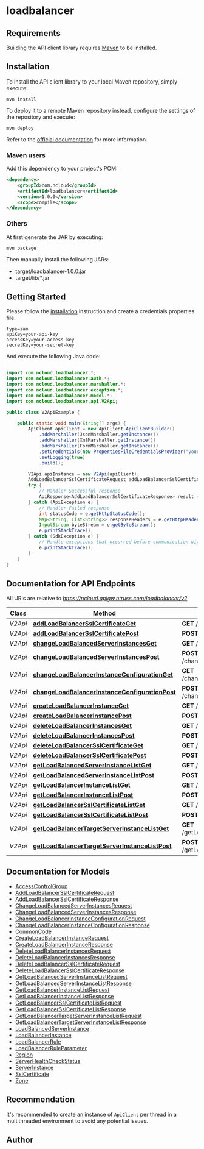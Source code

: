 # loadbalancer

## Requirements

Building the API client library requires [Maven](https://maven.apache.org/) to be installed.

## Installation

To install the API client library to your local Maven repository, simply execute:

```shell
mvn install
```

To deploy it to a remote Maven repository instead, configure the settings of the repository and execute:

```shell
mvn deploy
```

Refer to the [official documentation](https://maven.apache.org/plugins/maven-deploy-plugin/usage.html) for more information.

### Maven users

Add this dependency to your project's POM:

```xml
<dependency>
	<groupId>com.ncloud</groupId>
	<artifactId>loadbalancer</artifactId>
	<version>1.0.0</version>
	<scope>compile</scope>
</dependency>
```

### Others

At first generate the JAR by executing:

	mvn package

Then manually install the following JARs:

* target/loadbalancer-1.0.0.jar
* target/lib/*.jar

## Getting Started

Please follow the [installation](#installation) instruction and create a credentials properties file.

```
type=iam
apiKey=your-api-key
accessKey=your-access-key
secretKey=your-secret-key
```

And execute the following Java code:

```java

import com.ncloud.loadbalancer.*;
import com.ncloud.loadbalancer.auth.*;
import com.ncloud.loadbalancer.marshaller.*;
import com.ncloud.loadbalancer.exception.*;
import com.ncloud.loadbalancer.model.*;
import com.ncloud.loadbalancer.api.V2Api;

public class V2ApiExample {

	public static void main(String[] args) {
		ApiClient apiClient = new ApiClient.ApiClientBuilder()
			.addMarshaller(JsonMarshaller.getInstance())
			.addMarshaller(XmlMarshaller.getInstance())
			.addMarshaller(FormMarshaller.getInstance())
			.setCredentials(new PropertiesFileCredentialsProvider("your-credentials-properties-file").getCredentials())
			.setLogging(true)
			.build();

		V2Api apiInstance = new V2Api(apiClient);
		AddLoadBalancerSslCertificateRequest addLoadBalancerSslCertificateRequest = new AddLoadBalancerSslCertificateRequest(); // AddLoadBalancerSslCertificateRequest | addLoadBalancerSslCertificateRequest
		try {
			// Handler Successful response
			ApiResponse<AddLoadBalancerSslCertificateResponse> result = apiInstance.addLoadBalancerSslCertificateGet(addLoadBalancerSslCertificateRequest);
		} catch (ApiException e) {
			// Handler Failed response
			int statusCode = e.getHttpStatusCode();
			Map<String, List<String>> responseHeaders = e.getHttpHeaders();
			InputStream byteStream = e.getByteStream();
			e.printStackTrace();
		} catch (SdkException e) {
			// Handle exceptions that occurred before communication with the server
			e.printStackTrace();
		}
	}
}

```

## Documentation for API Endpoints

All URIs are relative to *https://ncloud.apigw.ntruss.com/loadbalancer/v2*

Class | Method | HTTP request | Description
------------ | ------------- | ------------- | -------------
*V2Api* | [**addLoadBalancerSslCertificateGet**](docs/V2Api.md#addLoadBalancerSslCertificateGet) | **GET** /addLoadBalancerSslCertificate | 
*V2Api* | [**addLoadBalancerSslCertificatePost**](docs/V2Api.md#addLoadBalancerSslCertificatePost) | **POST** /addLoadBalancerSslCertificate | 
*V2Api* | [**changeLoadBalancedServerInstancesGet**](docs/V2Api.md#changeLoadBalancedServerInstancesGet) | **GET** /changeLoadBalancedServerInstances | 
*V2Api* | [**changeLoadBalancedServerInstancesPost**](docs/V2Api.md#changeLoadBalancedServerInstancesPost) | **POST** /changeLoadBalancedServerInstances | 
*V2Api* | [**changeLoadBalancerInstanceConfigurationGet**](docs/V2Api.md#changeLoadBalancerInstanceConfigurationGet) | **GET** /changeLoadBalancerInstanceConfiguration | 
*V2Api* | [**changeLoadBalancerInstanceConfigurationPost**](docs/V2Api.md#changeLoadBalancerInstanceConfigurationPost) | **POST** /changeLoadBalancerInstanceConfiguration | 
*V2Api* | [**createLoadBalancerInstanceGet**](docs/V2Api.md#createLoadBalancerInstanceGet) | **GET** /createLoadBalancerInstance | 
*V2Api* | [**createLoadBalancerInstancePost**](docs/V2Api.md#createLoadBalancerInstancePost) | **POST** /createLoadBalancerInstance | 
*V2Api* | [**deleteLoadBalancerInstancesGet**](docs/V2Api.md#deleteLoadBalancerInstancesGet) | **GET** /deleteLoadBalancerInstances | 
*V2Api* | [**deleteLoadBalancerInstancesPost**](docs/V2Api.md#deleteLoadBalancerInstancesPost) | **POST** /deleteLoadBalancerInstances | 
*V2Api* | [**deleteLoadBalancerSslCertificateGet**](docs/V2Api.md#deleteLoadBalancerSslCertificateGet) | **GET** /deleteLoadBalancerSslCertificate | 
*V2Api* | [**deleteLoadBalancerSslCertificatePost**](docs/V2Api.md#deleteLoadBalancerSslCertificatePost) | **POST** /deleteLoadBalancerSslCertificate | 
*V2Api* | [**getLoadBalancedServerInstanceListGet**](docs/V2Api.md#getLoadBalancedServerInstanceListGet) | **GET** /getLoadBalancedServerInstanceList | 
*V2Api* | [**getLoadBalancedServerInstanceListPost**](docs/V2Api.md#getLoadBalancedServerInstanceListPost) | **POST** /getLoadBalancedServerInstanceList | 
*V2Api* | [**getLoadBalancerInstanceListGet**](docs/V2Api.md#getLoadBalancerInstanceListGet) | **GET** /getLoadBalancerInstanceList | 
*V2Api* | [**getLoadBalancerInstanceListPost**](docs/V2Api.md#getLoadBalancerInstanceListPost) | **POST** /getLoadBalancerInstanceList | 
*V2Api* | [**getLoadBalancerSslCertificateListGet**](docs/V2Api.md#getLoadBalancerSslCertificateListGet) | **GET** /getLoadBalancerSslCertificateList | 
*V2Api* | [**getLoadBalancerSslCertificateListPost**](docs/V2Api.md#getLoadBalancerSslCertificateListPost) | **POST** /getLoadBalancerSslCertificateList | 
*V2Api* | [**getLoadBalancerTargetServerInstanceListGet**](docs/V2Api.md#getLoadBalancerTargetServerInstanceListGet) | **GET** /getLoadBalancerTargetServerInstanceList | 
*V2Api* | [**getLoadBalancerTargetServerInstanceListPost**](docs/V2Api.md#getLoadBalancerTargetServerInstanceListPost) | **POST** /getLoadBalancerTargetServerInstanceList | 


## Documentation for Models

 - [AccessControlGroup](docs/AccessControlGroup.md)
 - [AddLoadBalancerSslCertificateRequest](docs/AddLoadBalancerSslCertificateRequest.md)
 - [AddLoadBalancerSslCertificateResponse](docs/AddLoadBalancerSslCertificateResponse.md)
 - [ChangeLoadBalancedServerInstancesRequest](docs/ChangeLoadBalancedServerInstancesRequest.md)
 - [ChangeLoadBalancedServerInstancesResponse](docs/ChangeLoadBalancedServerInstancesResponse.md)
 - [ChangeLoadBalancerInstanceConfigurationRequest](docs/ChangeLoadBalancerInstanceConfigurationRequest.md)
 - [ChangeLoadBalancerInstanceConfigurationResponse](docs/ChangeLoadBalancerInstanceConfigurationResponse.md)
 - [CommonCode](docs/CommonCode.md)
 - [CreateLoadBalancerInstanceRequest](docs/CreateLoadBalancerInstanceRequest.md)
 - [CreateLoadBalancerInstanceResponse](docs/CreateLoadBalancerInstanceResponse.md)
 - [DeleteLoadBalancerInstancesRequest](docs/DeleteLoadBalancerInstancesRequest.md)
 - [DeleteLoadBalancerInstancesResponse](docs/DeleteLoadBalancerInstancesResponse.md)
 - [DeleteLoadBalancerSslCertificateRequest](docs/DeleteLoadBalancerSslCertificateRequest.md)
 - [DeleteLoadBalancerSslCertificateResponse](docs/DeleteLoadBalancerSslCertificateResponse.md)
 - [GetLoadBalancedServerInstanceListRequest](docs/GetLoadBalancedServerInstanceListRequest.md)
 - [GetLoadBalancedServerInstanceListResponse](docs/GetLoadBalancedServerInstanceListResponse.md)
 - [GetLoadBalancerInstanceListRequest](docs/GetLoadBalancerInstanceListRequest.md)
 - [GetLoadBalancerInstanceListResponse](docs/GetLoadBalancerInstanceListResponse.md)
 - [GetLoadBalancerSslCertificateListRequest](docs/GetLoadBalancerSslCertificateListRequest.md)
 - [GetLoadBalancerSslCertificateListResponse](docs/GetLoadBalancerSslCertificateListResponse.md)
 - [GetLoadBalancerTargetServerInstanceListRequest](docs/GetLoadBalancerTargetServerInstanceListRequest.md)
 - [GetLoadBalancerTargetServerInstanceListResponse](docs/GetLoadBalancerTargetServerInstanceListResponse.md)
 - [LoadBalancedServerInstance](docs/LoadBalancedServerInstance.md)
 - [LoadBalancerInstance](docs/LoadBalancerInstance.md)
 - [LoadBalancerRule](docs/LoadBalancerRule.md)
 - [LoadBalancerRuleParameter](docs/LoadBalancerRuleParameter.md)
 - [Region](docs/Region.md)
 - [ServerHealthCheckStatus](docs/ServerHealthCheckStatus.md)
 - [ServerInstance](docs/ServerInstance.md)
 - [SslCertificate](docs/SslCertificate.md)
 - [Zone](docs/Zone.md)


## Recommendation

It's recommended to create an instance of `ApiClient` per thread in a multithreaded environment to avoid any potential issues.

## Author



